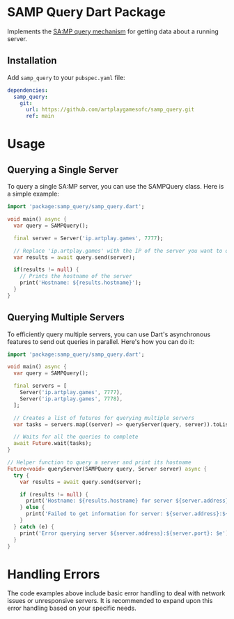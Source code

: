 # SAMP Query Dart Package

Implements the
[SA:MP query mechanism](https://wiki.sa-mp.com/wiki/Query_Mechanism) for getting
data about a running server.

## Installation

Add `samp_query` to your `pubspec.yaml` file:

```yaml
dependencies:
  samp_query:
    git:
      url: https://github.com/artplaygamesofc/samp_query.git
      ref: main
```

# Usage

## Querying a Single Server

To query a single SA:MP server, you can use the SAMPQuery class. Here is a simple example:

```dart
import 'package:samp_query/samp_query.dart';

void main() async {
  var query = SAMPQuery();

  final server = Server('ip.artplay.games', 7777);

  // Replace 'ip.artplay.games' with the IP of the server you want to query
  var results = await query.send(server);

  if(results != null) {
    // Prints the hostname of the server
    print('Hostname: ${results.hostname}');
  }
}
```

## Querying Multiple Servers

To efficiently query multiple servers, you can use Dart's asynchronous features to send out queries in parallel. Here's how you can do it:

```dart
import 'package:samp_query/samp_query.dart';

void main() async {
  var query = SAMPQuery();

  final servers = [
    Server('ip.artplay.games', 7777),
    Server('ip.artplay.games', 7778),
  ];

  // Creates a list of futures for querying multiple servers
  var tasks = servers.map((server) => queryServer(query, server)).toList();

  // Waits for all the queries to complete
  await Future.wait(tasks);
}

// Helper function to query a server and print its hostname
Future<void> queryServer(SAMPQuery query, Server server) async {
  try {
    var results = await query.send(server);

    if (results != null) {
      print('Hostname: ${results.hostname} for server ${server.address}:${server.port}');
    } else {
      print('Failed to get information for server: ${server.address}:${server.port}');
    }
  } catch (e) {
    print('Error querying server ${server.address}:${server.port}: $e');
  }
}
```

# Handling Errors

The code examples above include basic error handling to deal with network issues or unresponsive servers. It is recommended to expand upon this error handling based on your specific needs.
